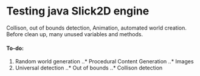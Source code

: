 # Testing java Slick2D engine

  Collison, out of bounds detection, Animation, automated world creation.
  Before clean up, many unused variables and methods.

####  To-do:
1.    Random world generation
..*  Procedural Content Generation
..*  Images
2.    Universal detection
..*  Out of bounds
..*  Collison detection
